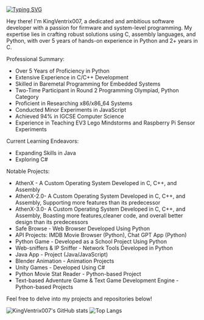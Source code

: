 [![Typing SVG](https://readme-typing-svg.demolab.com/?lines=Welcome+to+my+GitHub+Profile!;Check+out+my+repositorys;Feel+free+to+contribute)](https://git.io/typing-svg)

Hey there! I'm KingVentrix007, a dedicated and ambitious software developer with a passion for firmware and system-level programming. My expertise lies in crafting robust solutions using C, assembly languages, and Python, with over 5 years of hands-on experience in Python and 2+ years in C.

Professional Summary:
- Over 5 Years of Proficiency in Python
- Extensive Experience in C/C++ Development
- Skilled in Baremetal Programming for Embedded Systems
- Two-Time Participant in Round 2 Programming Olympiad, Python Category
- Proficient in Researching x86/x86_64 Systems
- Conducted Minor Experiments in JavaScript
- Achieved 94% in IGCSE Computer Science
- Experience in Teaching EV3 Lego Mindstorms and Raspberry Pi Sensor Experiments

Current Learning Endeavors:
- Expanding Skills in Java
- Exploring C#

Notable Projects:
- AthenX - A Custom Operating System Developed in C, C++, and Assembly
- AthenX-2.0- A Custom Operating System Developed in C, C++, and Assembly, Supporting more features than its predecessor
- AthenX-3.0- A Custom Operating System Developed in C, C++, and Assembly, Boasting more features,cleaner code, and overall better design than its predecessors 
- Safe Browse - Web Browser Developed Using Python
- API Projects: IMDB Movie Browser (Python), Chat GPT App (Python)
- Python Game - Developed as a School Project Using Python
- Web-sniffers & IP Sniffer - Network Tools Developed in Python
- Java App - Project (Java/JavaScript)
- Blender Animation - Animation Projects
- Unity Games - Developed Using C#
- Python Movie Stat Reader - Python-based Project
- Text-based Adventure Game & Text Game Development Engine - Python-based Projects

Feel free to delve into my projects and repositories below!

![KingVentrix007's GitHub stats](https://github-readme-stats.vercel.app/api?username=KingVentrix007&theme=dracula)
![Top Langs](https://github-readme-stats.vercel.app/api/top-langs/?username=KingVentrix007&langs_count=8&theme=dracula&layout=compact)
